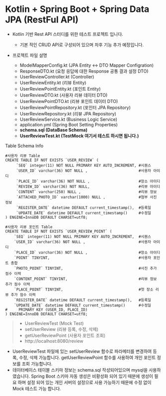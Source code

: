 # Kotlin + Spring Boot + Spring Data JPA (RestFul API)

+ Kotlin 기반 Rest API 스터디를 위한 테스트 프로젝트 입니다.
  + 기본 적인 CRUD API로 구성되어 있으며 차후 기능 추가 예정입니다.


+ 프로젝트 파일 설명
  + ModelMapperConfig.kt (JPA Entity <-> DTO Mapper Configration)
  + ResponseDTO.kt (요청 응답에 대한 Response 공통 결과 설정 DTO)
  + UserReviewController.kt (Controller)
  + UserReviewEntity.kt (리뷰 Entity)
  + UserReviewPointEntity.kt (포인트 Entity)
  + UserReviewDTO.kt  (사용자 리뷰 데이터 DTO)
  + UserReviewPointDTO.kt (리뷰 포인트 데이터 DTO)
  + UserReviewPointRepository.kt (포인터 JPA Repository)
  + UserReviewRepository.kt (리뷰 JPA Repository)
  + UserReviewService.kt (Business Logic Service)
  + application.yml (Spring Boot Setting Properties)
  + **schema.sql (DataBase Schema)**
  + **UserReviewTest.kt (TestMock 여기서 테스트 하시면 됩니다.)**

Table Schema Info

````
#사용자 리뷰 Table
CREATE TABLE IF NOT EXISTS `USER_REVIEW` (
     `SEQ` integer(11) NOT NULL PRIMARY KEY AUTO_INCREMENT, #시퀀스
     `USER_ID` varchar(36) NOT NULL ,                       #사용자 아이디
     `PLACE_ID` varchar(36) NOT NULL ,                      #장소 아이디
     `REVIEW_ID` varchar(36) NOT NULL,                      #리뷰 아이디
     `CONTENT` varchar(250) NULL ,                          #리뷰 정보
     `ATTACHED_PHOTO_ID` varchar(1000) NULL ,               #첨부 사진 정보
     `REGISTER_DATE` datetime DEFAULT current_timestamp(),  #등록일
     `UPDATE_DATE` datetime DEFAULT current_timestamp()     #수정일
) ENGINE=InnoDB DEFAULT CHARSET=utf8;

#사용자 리뷰 포인트 Table
CREATE TABLE IF NOT EXISTS `USER_REVIEW_POINT` (
    `SEQ` integer(11) NOT NULL PRIMARY KEY AUTO_INCREMENT,  #시퀀스
    `USER_ID` varchar(36) NOT NULL ,                        #사용자 아이디
    `PLACE_ID` varchar(36) NOT NULL ,                       #장소 아이디
    `POINT` TINYINT,                                        #사용자 포인트 총합
    `PHOTO_POINT` TINYINT,                                  #사진 추가 점수 이력
    `CONTENT_POINT` TINYINT,                                #리뷰 정보 추가 점수 이력
    `PLACE_POINT` TINYINT,                                  #첫 장소 리뷰 추가 점수 이력
    `REGISTER_DATE` datetime DEFAULT current_timestamp(),   #등록일
    `UPDATE_DATE` datetime DEFAULT current_timestamp()      #수정일
#     PRIMARY KEY (USER_ID, PLACE_ID)
) ENGINE=InnoDB DEFAULT CHARSET=utf8;
````

> + UserReviewTest (Mock Test)
> + setUserReview (리뷰 등록, 수정, 삭제)
> + getUserReviewPoint (사용자 포인트 조회)
> + http://localhost:8080/review



+ UserReviewTest 파일에 있는 setUserReview 함수로 파라메터를 변경하여 등록,
수정, 삭제 가능합니다. getUserReviewPoint 함수를 사용하여 개인 포인트 정보를 조회 가능합니다.
+ 데이터베이스 테이블 스키마 정보는 schema.sql 작성되어있으며 mysql을 사용하였습니다. 
Spring Boot 스키마 자동 생성은 비황성화 되어 있기 때분에 생성이 필요 하며 설정 되어 있는 개인 서버의
설정으로 사용 가능하기 때문에 수정 없이 Mock 테스트 가능 합니다.



